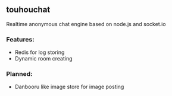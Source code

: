 touhouchat
----------
Realtime anonymous chat engine based on node.js and socket.io

### Features:
- Redis for log storing
- Dynamic room creating

### Planned:
- Danbooru like image store for image posting
